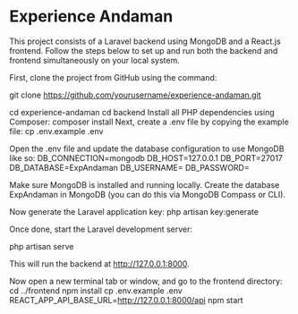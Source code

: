 # Experience Andaman

This project consists of a Laravel backend using MongoDB and a React.js frontend. Follow the steps below to set up and run both the backend and frontend simultaneously on your local system.

First, clone the project from GitHub using the command:


git clone https://github.com/yourusername/experience-andaman.git

cd experience-andaman
cd backend
Install all PHP dependencies using Composer:
composer install
Next, create a .env file by copying the example file:
cp .env.example .env

Open the .env file and update the database configuration to use MongoDB like so:
DB_CONNECTION=mongodb
DB_HOST=127.0.0.1
DB_PORT=27017
DB_DATABASE=ExpAndaman
DB_USERNAME=
DB_PASSWORD=

Make sure MongoDB is installed and running locally. Create the database ExpAndaman in MongoDB (you can do this via MongoDB Compass or CLI).

Now generate the Laravel application key:
php artisan key:generate

Once done, start the Laravel development server:

php artisan serve


This will run the backend at http://127.0.0.1:8000.

Now open a new terminal tab or window, and go to the frontend directory:
cd ../frontend
npm install
cp .env.example .env
REACT_APP_API_BASE_URL=http://127.0.0.1:8000/api
npm start

